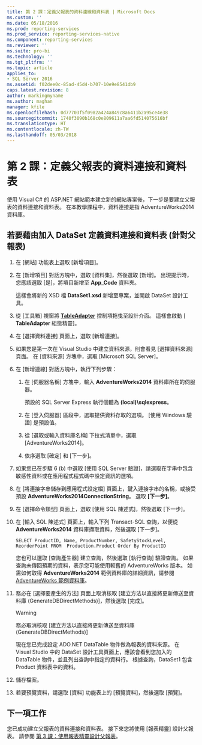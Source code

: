 ```yaml
---
title: 第 2 課：定義父報表的資料連線和資料表 | Microsoft Docs
ms.custom: ''
ms.date: 05/18/2016
ms.prod: reporting-services
ms.prod_service: reporting-services-native
ms.component: reporting-services
ms.reviewer: ''
ms.suite: pro-bi
ms.technology: ''
ms.tgt_pltfrm: ''
ms.topic: article
applies_to:
- SQL Server 2016
ms.assetid: f02dee0c-85ad-45d4-b707-10e9e8541db9
caps.latest.revision: 8
author: markingmyname
ms.author: maghan
manager: kfile
ms.openlocfilehash: 0d77703f5f0982a424a849c8a6411b2a95ce4e38
ms.sourcegitcommit: 1740f3090b168c0e809611a7aa6fd514075616bf
ms.translationtype: HT
ms.contentlocale: zh-TW
ms.lasthandoff: 05/03/2018
---
```

# <a name="lesson-2-define-a-data-connection-and-data-table-for-parent-report"></a>第 2 課：定義父報表的資料連接和資料表
使用 Visual C# 的 ASP.NET 網站範本建立新的網站專案後，下一步是要建立父報表的資料連接和資料表。 在本教學課程中，資料連接是指 AdventureWorks2014 資料庫。  
  
## <a name="to-define-a-data-connection-and-data-table-by-adding-a-dataset-for-parent-report"></a>若要藉由加入 DataSet 定義資料連接和資料表 (針對父報表)  
  
1.  在 [網站] 功能表上選取 [新增項目]。  
  
2.  在 [新增項目] 對話方塊中，選取 [資料集]，然後選取 [新增]。 出現提示時，您應該選取 [是]，將項目新增至 **App_Code** 資料夾。  
  
    這樣會將新的 XSD 檔 **DataSet1.xsd** 新增至專案，並開啟 DataSet 設計工具。  
  
3.  從 [工具箱] 視窗將 **[TableAdapter](http://msdn.microsoft.com/library/bz9tthwx.aspx)** 控制項拖曳至設計介面。 這樣會啟動 [ **TableAdapter** 組態精靈]。  
  
4.  在 [選擇資料連接] 頁面上，選取 [新增連接]。  
  
5.  如果您是第一次在 Visual Studio 中建立資料來源，則會看見 [選擇資料來源] 頁面。 在 [資料來源] 方塊中，選取 [Microsoft SQL Server]。  
  
6.  在 [新增連線] 對話方塊中，執行下列步驟：  
  
    1.  在 [伺服器名稱] 方塊中，輸入 **AdventureWorks2014** 資料庫所在的伺服器。  
  
        預設的 SQL Server Express 執行個體為 **(local)\sqlexpress**。  
  
    2.  在 [登入伺服器] 區段中，選取提供資料存取的選項。 [使用 Windows 驗證] 是預設值。  
  
    3.  從 [選取或輸入資料庫名稱] 下拉式清單中，選取 [AdventureWorks2014]。  
  
    4.  依序選取 [確定] 和 [下一步]。  
  
7.  如果您已在步驟 6 (b) 中選取 [使用 SQL Server 驗證]，請選取在字串中包含敏感性資料或在應用程式程式碼中設定資訊的選項。  
  
8.  在 [將連接字串儲存到應用程式設定檔] 頁面上，鍵入連接字串的名稱，或接受預設 **AdventureWorks2014ConnectionString**。 選取 **[下一步]**。  
  
9. 在 [選擇命令類型] 頁面上，選取 [使用 SQL 陳述式]，然後選取 [下一步]。  
  
10. 在 [輸入 SQL 陳述式] 頁面上，輸入下列 Transact-SQL 查詢，以便從 **AdventureWorks2014** 資料庫擷取資料，然後選取 [下一步]。  
  
    ```  
    SELECT ProductID, Name, ProductNumber, SafetyStockLevel, ReorderPoint FROM  Production.Product Order By ProductID  
    ```  
  
    您也可以選取 [查詢產生器] 建立查詢，然後選取 [執行查詢] 驗證查詢。 如果查詢未傳回預期的資料，表示您可能使用較舊的 AdventureWorks 版本。 如需如何取得 **AdventureWorks2014** 範例資料庫的詳細資訊，請參閱 [AdventureWorks 範例資料庫](https://github.com/Microsoft/sql-server-samples/releases)。  
  
11. 務必在 [選擇要產生的方法] 頁面上取消核取 [建立方法以直接將更新傳送至資料庫 (GenerateDBDirectMethods)]，然後選取 [完成]。  
  
    > [!WARNING]  
    > 務必取消核取 [建立方法以直接將更新傳送至資料庫 (GenerateDBDirectMethods)]  
  
    現在您已完成設定 ADO.NET DataTable 物件做為報表的資料來源。 在 Visual Studio 中的 DataSet 設計工具頁面上，應該會看到您加入的 DataTable 物件，並且列出查詢中指定的資料行。 根據查詢，DataSet1 包含 Product 資料表中的資料。  
  
12. 儲存檔案。  
  
13. 若要預覽資料，請選取 [資料] 功能表上的 [預覽資料]，然後選取 [預覽]。  
  
## <a name="next-task"></a>下一項工作  
您已成功建立父報表的資料連接和資料表。 接下來您將使用 [報表精靈] 設計父報表。 請參閱 [第 3 課：使用報表精靈設計父報表](../reporting-services/lesson-3-design-the-parent-report-using-the-report-wizard.md)。  
  

